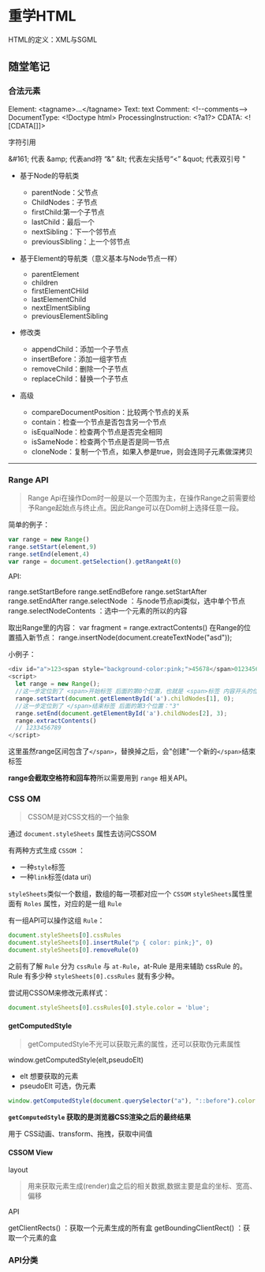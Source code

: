 # 重学HTML

HTML的定义：XML与SGML


## 随堂笔记

### 合法元素

Element: \<tagname>...\</tagname>
Text: text
Comment: \<!--comments-->
DocumentType: \<!Doctype html>
ProcessingInstruction: \<?a1?>
CDATA: \<![CDATA[]]>

字符引用

\&#161; 代表
\&amp; 代表and符 “&” 
\&lt; 代表左尖括号“<”
\&quot; 代表双引号 "

- 基于Node的导航类
  - parentNode：父节点
  - ChildNodes：子节点
  - firstChild:第一个子节点
  - lastChild：最后一个
  - nextSibling：下一个邻节点
  - previousSibling：上一个邻节点
- 基于Element的导航类（意义基本与Node节点一样）
  - parentElement
  - children
  - firstElementCHild
  - lastElementChild
  - nextElmentSibling
  - previousElementSibling

- 修改类
  - appendChild：添加一个子节点
  - insertBefore：添加一组字节点
  - removeChild：删除一个子节点
  - replaceChild：替换一个子节点
- 高级
  - compareDocumentPosition：比较两个节点的关系
  - contain：检查一个节点是否包含另一个节点
  - isEqualNode：检查两个节点是否完全相同
  - isSameNode：检查两个节点是否是同一节点
  - cloneNode：复制一个节点，如果入参是true，则会连同子元素做深拷贝

***

### Range API

>Range Api在操作Dom时一般是以一个范围为主，在操作Range之前需要给予Range起始点与终止点。因此Range可以在Dom树上选择任意一段。

简单的例子：

``` js
var range = new Range()
range.setStart(element,9)
range.setEnd(element,4)
var range = document.getSelection().getRangeAt(0)
```

API:

range.setStartBefore
range.setEndBefore
range.setStartAfter
range.setEndAfter
range.selectNode ：与node节点api类似，选中单个节点
range.selectNodeContents ：选中一个元素的所以的内容

取出Range里的内容：
var fragment = range.extractContents()
在Range的位置插入新节点：
range.insertNode(document.createTextNode("asd"));

小例子：

``` js
<div id="a">123<span style="background-color:pink;">45678</span>0123456789</div>
<script>
  let range = new Range();
  //这一步定位到了 <span>开始标签 后面的第0个位置，也就是 <span>标签 内容开头的位置："4"
  range.setStart(document.getElementById('a').childNodes[1], 0);
  //这一步定位到了 </span>结束标签 后面的第3个位置："3"
  range.setEnd(document.getElementById('a').childNodes[2], 3);
  range.extractContents()
  // 1233456789
</script>
```

这里虽然range区间包含了`</span>`，替换掉之后，会"创建"一个新的`</span>`结束标签

**range会截取空格符和回车符**所以需要用到 `range` 相关API。

### CSS OM

>CSSOM是对CSS文档的一个抽象

通过 `document.styleSheets` 属性去访问CSSOM

有两种方式生成 `CSSOM` ：

- 一种`style`标签
- 一种`link`标签(data uri)

`styleSheets`类似一个数组，数组的每一项都对应一个 `CSSOM`
`styleSheets`属性里面有 `Roles` 属性，对应的是一组 `Rule`

有一组API可以操作这组 `Rule`：

``` js
document.styleSheets[0].cssRules
document.styleSheets[0].insertRule("p { color: pink;}", 0)
document.styleSheets[0].removeRule(0)
```

之前有了解 `Rule` 分为 `cssRule` 与 `at-Rule`，at-Rule 是用来辅助 cssRule 的。
Rule 有多少种 `styleSheets[0].cssRules` 就有多少种。

尝试用CSSOM来修改元素样式：

``` js
document.styleSheets[0].cssRules[0].style.color = 'blue';
```

#### getComputedStyle

>getComputedStyle不光可以获取元素的属性，还可以获取伪元素属性

window.getComputedStyle(elt,pseudoElt)

- elt 想要获取的元素
- pseudoElt 可选，伪元素

``` js
window.getComputedStyle(document.querySelector("a"), "::before").color
```

**`getComputedStyle` 获取的是浏览器CSS渲染之后的最终结果**

用于 CSS动画、transform、拖拽，获取中间值

#### CSSOM View

layout

>用来获取元素生成(render)盒之后的相关数据,数据主要是盒的坐标、宽高、偏移

API

getClientRects() ：获取一个元素生成的所有盒
getBoundingClientRect() ：获取一个元素的盒

### API分类

